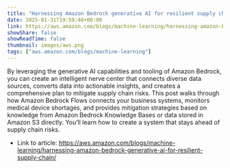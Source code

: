 ```yaml
---
title: "Harnessing Amazon Bedrock generative AI for resilient supply chain"
date: 2025-01-31T19:59:48+00:00
link: https://aws.amazon.com/blogs/machine-learning/harnessing-amazon-bedrock-generative-ai-for-resilient-supply-chain/
showShare: false
showReadTime: false
thumbnail: images/aws.png
tags: ["aws.amazon.com/blogs/machine-learning"]
---
```

By leveraging the generative AI capabilities and tooling of Amazon Bedrock, you can create an intelligent nerve center that connects diverse data sources, converts data into actionable insights, and creates a comprehensive plan to mitigate supply chain risks. This post walks through how Amazon Bedrock Flows connects your business systems, monitors medical device shortages, and provides mitigation strategies based on knowledge from Amazon Bedrock Knowledge Bases or data stored in Amazon S3 directly. You’ll learn how to create a system that stays ahead of supply chain risks.

- Link to article: https://aws.amazon.com/blogs/machine-learning/harnessing-amazon-bedrock-generative-ai-for-resilient-supply-chain/